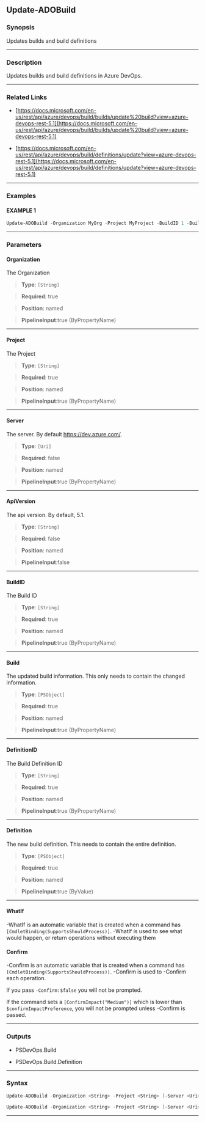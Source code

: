 Update-ADOBuild
---------------
### Synopsis
Updates builds and build definitions

---
### Description

Updates builds and build definitions in Azure DevOps.

---
### Related Links
* [https://docs.microsoft.com/en-us/rest/api/azure/devops/build/builds/update%20build?view=azure-devops-rest-5.1](https://docs.microsoft.com/en-us/rest/api/azure/devops/build/builds/update%20build?view=azure-devops-rest-5.1)



* [https://docs.microsoft.com/en-us/rest/api/azure/devops/build/definitions/update?view=azure-devops-rest-5.1](https://docs.microsoft.com/en-us/rest/api/azure/devops/build/definitions/update?view=azure-devops-rest-5.1)



---
### Examples
#### EXAMPLE 1
```PowerShell
Update-ADOBuild -Organization MyOrg -Project MyProject -BuildID 1 -Build @{KeepForever=$true}
```

---
### Parameters
#### **Organization**

The Organization



> **Type**: ```[String]```

> **Required**: true

> **Position**: named

> **PipelineInput**:true (ByPropertyName)



---
#### **Project**

The Project



> **Type**: ```[String]```

> **Required**: true

> **Position**: named

> **PipelineInput**:true (ByPropertyName)



---
#### **Server**

The server.  By default https://dev.azure.com/.



> **Type**: ```[Uri]```

> **Required**: false

> **Position**: named

> **PipelineInput**:true (ByPropertyName)



---
#### **ApiVersion**

The api version.  By default, 5.1.



> **Type**: ```[String]```

> **Required**: false

> **Position**: named

> **PipelineInput**:false



---
#### **BuildID**

The Build ID



> **Type**: ```[String]```

> **Required**: true

> **Position**: named

> **PipelineInput**:true (ByPropertyName)



---
#### **Build**

The updated build information.  This only needs to contain the changed information.



> **Type**: ```[PSObject]```

> **Required**: true

> **Position**: named

> **PipelineInput**:true (ByPropertyName)



---
#### **DefinitionID**

The Build Definition ID



> **Type**: ```[String]```

> **Required**: true

> **Position**: named

> **PipelineInput**:true (ByPropertyName)



---
#### **Definition**

The new build definition.  This needs to contain the entire definition.



> **Type**: ```[PSObject]```

> **Required**: true

> **Position**: named

> **PipelineInput**:true (ByValue)



---
#### **WhatIf**
-WhatIf is an automatic variable that is created when a command has ```[CmdletBinding(SupportsShouldProcess)]```.
-WhatIf is used to see what would happen, or return operations without executing them
#### **Confirm**
-Confirm is an automatic variable that is created when a command has ```[CmdletBinding(SupportsShouldProcess)]```.
-Confirm is used to -Confirm each operation.
    
If you pass ```-Confirm:$false``` you will not be prompted.
    
    
If the command sets a ```[ConfirmImpact("Medium")]``` which is lower than ```$confirmImpactPreference```, you will not be prompted unless -Confirm is passed.

---
### Outputs
* PSDevOps.Build


* PSDevOps.Build.Definition




---
### Syntax
```PowerShell
Update-ADOBuild -Organization <String> -Project <String> [-Server <Uri>] [-ApiVersion <String>] -BuildID <String> -Build <PSObject> [-WhatIf] [-Confirm] [<CommonParameters>]
```
```PowerShell
Update-ADOBuild -Organization <String> -Project <String> [-Server <Uri>] [-ApiVersion <String>] -DefinitionID <String> -Definition <PSObject> [-WhatIf] [-Confirm] [<CommonParameters>]
```
---
